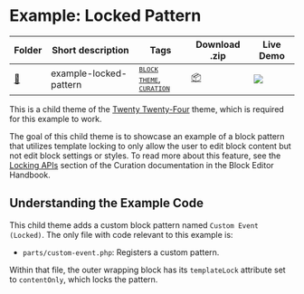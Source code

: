 # Example: Locked Pattern

<!-- Please, do not remove these @TABLE EXAMPLES BEGIN and @TABLE EXAMPLES END comments or modify the table inside. This table is automatically generated from the data at _data/examples.json and _data/tags.json -->
<!-- @TABLE EXAMPLES BEGIN -->
| Folder                                                                                                 | Short description      | Tags                                                                                                                                                                                                                                                                                                           | Download .zip                                                                                                              | Live Demo                                                                                                                                                                                                                                                                                                                                                                                                                                                                                                                                                                                                                                                                                                                                                                                                                               |
| ------------------------------------------------------------------------------------------------------ | ---------------------- | -------------------------------------------------------------------------------------------------------------------------------------------------------------------------------------------------------------------------------------------------------------------------------------------------------------- | -------------------------------------------------------------------------------------------------------------------------- | --------------------------------------------------------------------------------------------------------------------------------------------------------------------------------------------------------------------------------------------------------------------------------------------------------------------------------------------------------------------------------------------------------------------------------------------------------------------------------------------------------------------------------------------------------------------------------------------------------------------------------------------------------------------------------------------------------------------------------------------------------------------------------------------------------------------------------------- |
| [📁](https://github.com/justintadlock/block-theme-examples-testing/tree/master/example-locked-pattern) | example-locked-pattern | <small><code><a target="_blank" href="https://github.com/justintadlock/block-theme-examples-testing/wiki/Tags#block-theme">BLOCK THEME</a></code></small>, <small><code><a target="_blank" href="https://github.com/justintadlock/block-theme-examples-testing/wiki/Tags#curation">CURATION</a></code></small> | [📦](https://raw.githubusercontent.com/justintadlock/block-theme-examples-testing/master/_zips/example-locked-pattern.zip) | [![](https://raw.githubusercontent.com/justintadlock/block-theme-examples-testing/master/_assets/icon-wp.svg)](https://playground.wordpress.net/#{%22$schema%22:%22https://playground.wordpress.net/blueprint-schema.json%22,%22landingPage%22:%22/wp-admin/themes.php%22,%22preferredVersions%22:{%22php%22:%228.0%22,%22wp%22:%22latest%22},%22steps%22:[{%22step%22:%22installTheme%22,%22themeZipFile%22:{%22resource%22:%22wordpress.org/themes%22,%22slug%22:%22twentytwentyfour%22}},{%22step%22:%22installTheme%22,%22themeZipFile%22:{%22resource%22:%22url%22,%22url%22:%22https://raw.githubusercontent.com/justintadlock/block-theme-examples-testing/master/_zips/example-locked-pattern.zip%22},%22options%22:{%22activate%22:true}},{%22step%22:%22login%22,%22username%22:%22admin%22,%22password%22:%22password%22}]}) |
<!-- @TABLE EXAMPLES END -->

This is a child theme of the [Twenty Twenty-Four](https://wordpress.org/themes/twentytwentyfour/) theme, which is required for this example to work.

The goal of this child theme is to showcase an example of a block pattern that utilizes template locking to only allow the user to edit block content but not edit block settings or styles. To read more about this feature, see the [Locking APIs](https://developer.wordpress.org/block-editor/how-to-guides/curating-the-editor-experience/#locking-apis) section of the Curation documentation in the Block Editor Handbook.

## Understanding the Example Code

This child theme adds a custom block pattern named `Custom Event (Locked)`. The only file with code relevant to this example is:

- `parts/custom-event.php`: Registers a custom pattern.

Within that file, the outer wrapping block has its `templateLock` attribute set to `contentOnly`, which locks the pattern.
